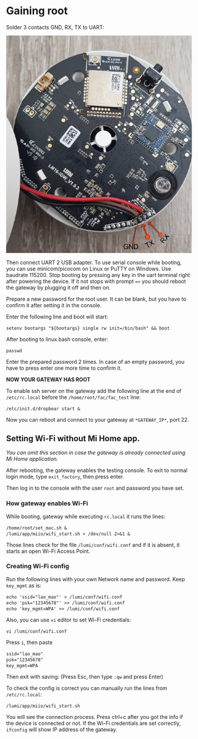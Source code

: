 # Gaining root

Solder 3 contacts GND, RX, TX to UART:

![UART Pinout](images/uart_pinout.jpg)
 

Then connect UART 2 USB adapter. To use serial console while booting, you 
can use minicom/picocom on Linux or PuTTY on Windows. Use baudrate 115200.
Stop booting by pressing any key in the uart terminal right after powering the
device. If it not stops with prompt `=>` you should reboot the gateway by 
plugging it off and then on. 

Prepare a new password for the root user. It can be blank, but you have to 
confirm it after setting it in the console.

Enter the following line and boot will start:

```
setenv bootargs "${bootargs} single rw init=/bin/bash" && boot
```

After booting to linux bash console, enter: 

```shell
passwd
```

Enter the prepared password 2 times. In case of an empty password, you have to 
press enter one more time to confirm it.

__NOW YOUR GATEWAY HAS ROOT__

To enable ssh server on the gateway add the following line at the end of 
`/etc/rc.local` before the `/home/root/fac/fac_test` line:

```
/etc/init.d/dropbear start &
```

Now you can reboot and connect to your gateway at `*GATEWAY_IP*`, port 22.

## Setting Wi-Fi without Mi Home app.

_You can omit this section in case the gateway is already connected
using Mi Home application._

After rebooting, the gateway enables the testing console. 
To exit to normal login mode, type `exit_factory`, then press enter.

Then log in to the console with the user `root` and password you have set.

### How gateway enables Wi-Fi

While booting, gateway while executing `rc.local` it runs the lines:
```shell
/home/root/set_mac.sh &
/lumi/app/miio/wifi_start.sh > /dev/null 2>&1 & 
```

Those lines check for the file `/lumi/conf/wifi.conf` and if it is absent,
it starts an open Wi-Fi Access Point.

### Creating Wi-Fi config

Run the following lines with your own Network name and password. 
Keep `key_mgmt` as is:

```shell
echo 'ssid="lao_mao"' > /lumi/conf/wifi.conf
echo 'psk="12345678"' >> /lumi/conf/wifi.conf
echo 'key_mgmt=WPA' >> /lumi/conf/wifi.conf
```

Also, you can use `vi` editor to set Wi-Fi credentials:

```shell
vi /lumi/conf/wifi.conf
```
Press `i`, then paste

```
ssid="lao_mao"
psk="12345678"
key_mgmt=WPA
```

Then exit with saving: (Press Esc, then type `:qw` and press Enter)

To check the config is correct you can manually run the lines 
from `/etc/rc.local`:

```shell
/lumi/app/miio/wifi_start.sh 
```

You will see the connection process. Press ctrl+c after you got the info 
if the device is connected or not.
If the Wi-Fi credentials are set correctly, `ifconfig` will show IP address
of the gateway.
